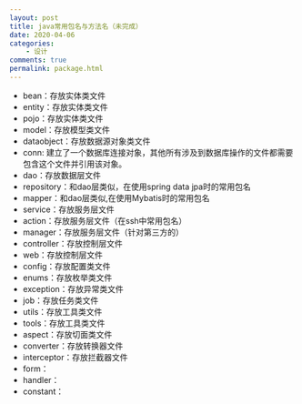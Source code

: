 ```yaml
---
layout: post
title: java常用包名与方法名（未完成）
date: 2020-04-06
categories:
    - 设计
comments: true
permalink: package.html
---
```


- bean：存放实体类文件
- entity：存放实体类文件
- pojo：存放实体类文件
- model：存放模型类文件
- dataobject：存放数据源对象类文件
- conn: 建立了一个数据库连接对象，其他所有涉及到数据库操作的文件都需要包含这个文件并引用该对象。
- dao：存放数据层文件
- repository：和dao层类似，在使用spring data jpa时的常用包名
- mapper：和dao层类似,在使用Mybatis时的常用包名
- service：存放服务层文件
- action：存放服务层文件（在ssh中常用包名）
- manager：存放服务层文件（针对第三方的）
- controller：存放控制层文件
- web：存放控制层文件
- config：存放配置类文件
- enums：存放枚举类文件
- exception：存放异常类文件
- job：存放任务类文件
- utils：存放工具类文件
- tools：存放工具类文件
- aspect：存放切面类文件
- converter：存放转换器文件
- interceptor：存放拦截器文件
- form：
- handler：
- constant：